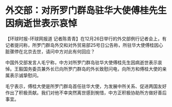 # 外交部：对所罗门群岛驻华大使傅桂先生因病逝世表示哀悼

【环球时报-环球网报道
记者陈青青】在12月26日举行的外交部例行记者会上，有记者提问称，所罗门群岛外交和对外贸易部25号日公告称，所驻华大使傅桂因心脏骤停在北京去世，请问中方对此有何回应？

中国外交部发言人毛宁称，中方对所罗门群岛驻华大使傅桂先生因病逝世表示哀悼。王毅国务委员兼外长已向所罗门群岛的外长致慰问电，向所方和傅桂大使的亲属表示诚挚慰问。

毛宁表示，傅桂大使是所罗门群岛首任驻华大使，为发展中所关系、促进两国友好作出了积极贡献。我们对他不幸突然离世感到惋惜，中方正积极协助所方做好善后事宜。

